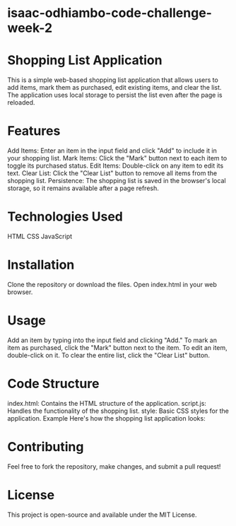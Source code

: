 # isaac-odhiambo-code-challenge-week-2

# Shopping List Application
This is a simple web-based shopping list application that allows users to add items, mark them as purchased, edit existing items, and clear the list. The application uses local storage to persist the list even after the page is reloaded.

# Features
Add Items: Enter an item in the input field and click "Add" to include it in your shopping list.
Mark Items: Click the "Mark" button next to each item to toggle its purchased status.
Edit Items: Double-click on any item to edit its text.
Clear List: Click the "Clear List" button to remove all items from the shopping list.
Persistence: The shopping list is saved in the browser's local storage, so it remains available after a page refresh.
# Technologies Used
HTML
CSS
JavaScript
# Installation
Clone the repository or download the files.
Open index.html in your web browser.
# Usage
Add an item by typing into the input field and clicking "Add."
To mark an item as purchased, click the "Mark" button next to the item.
To edit an item, double-click on it.
To clear the entire list, click the "Clear List" button.
# Code Structure
index.html: Contains the HTML structure of the application.
script.js: Handles the functionality of the shopping list.
style: Basic CSS styles for the application.
Example
Here's how the shopping list application looks:

# Contributing
Feel free to fork the repository, make changes, and submit a pull request!

# License
This project is open-source and available under the MIT License.

